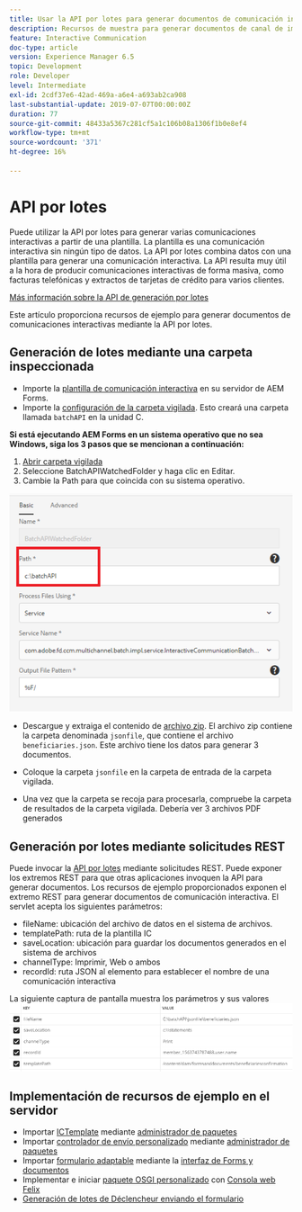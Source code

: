 ```yaml
---
title: Usar la API por lotes para generar documentos de comunicación interactiva
description: Recursos de muestra para generar documentos de canal de impresión mediante API por lotes
feature: Interactive Communication
doc-type: article
version: Experience Manager 6.5
topic: Development
role: Developer
level: Intermediate
exl-id: 2cdf37e6-42ad-469a-a6e4-a693ab2ca908
last-substantial-update: 2019-07-07T00:00:00Z
duration: 77
source-git-commit: 48433a5367c281cf5a1c106b08a1306f1b0e8ef4
workflow-type: tm+mt
source-wordcount: '371'
ht-degree: 16%

---
```


# API por lotes

Puede utilizar la API por lotes para generar varias comunicaciones interactivas a partir de una plantilla. La plantilla es una comunicación interactiva sin ningún tipo de datos. La API por lotes combina datos con una plantilla para generar una comunicación interactiva. La API resulta muy útil a la hora de producir comunicaciones interactivas de forma masiva, como facturas telefónicas y extractos de tarjetas de crédito para varios clientes.

[Más información sobre la API de generación por lotes](https://experienceleague.adobe.com/docs/experience-manager-65/forms/interactive-communications/generate-multiple-interactive-communication-using-batch-api.html)

Este artículo proporciona recursos de ejemplo para generar documentos de comunicaciones interactivas mediante la API por lotes.

## Generación de lotes mediante una carpeta inspeccionada

* Importe la [plantilla de comunicación interactiva](assets/Beneficiaries-confirmation.zip) en su servidor de AEM Forms.
* Importe la [configuración de la carpeta vigilada](assets/batch-generation-api.zip). Esto creará una carpeta llamada `batchAPI` en la unidad C.

**Si está ejecutando AEM Forms en un sistema operativo que no sea Windows, siga los 3 pasos que se mencionan a continuación:**

1. [Abrir carpeta vigilada](http://localhost:4502/libs/fd/core/WatchfolderUI/content/UI.html)
2. Seleccione BatchAPIWatchedFolder y haga clic en Editar.
3. Cambie la Path para que coincida con su sistema operativo.

![ruta](assets/watched-folder-batch-api-basic.PNG)

* Descargue y extraiga el contenido de [archivo zip](assets/jsonfile.zip). El archivo zip contiene la carpeta denominada `jsonfile`, que contiene el archivo `beneficiaries.json`. Este archivo tiene los datos para generar 3 documentos.

* Coloque la carpeta `jsonfile` en la carpeta de entrada de la carpeta vigilada.
* Una vez que la carpeta se recoja para procesarla, compruebe la carpeta de resultados de la carpeta vigilada. Debería ver 3 archivos PDF generados

## Generación por lotes mediante solicitudes REST

Puede invocar la [API por lotes](https://helpx.adobe.com/es/experience-manager/6-5/forms/javadocs/index.html) mediante solicitudes REST. Puede exponer los extremos REST para que otras aplicaciones invoquen la API para generar documentos.
Los recursos de ejemplo proporcionados exponen el extremo REST para generar documentos de comunicación interactiva. El servlet acepta los siguientes parámetros:

* fileName: ubicación del archivo de datos en el sistema de archivos.
* templatePath: ruta de la plantilla IC
* saveLocation: ubicación para guardar los documentos generados en el sistema de archivos
* channelType: Imprimir, Web o ambos
* recordId: ruta JSON al elemento para establecer el nombre de una comunicación interactiva

La siguiente captura de pantalla muestra los parámetros y sus valores
![solicitud de muestra](assets/generate-ic-batch-servlet.PNG)

## Implementación de recursos de ejemplo en el servidor

* Importar [ICTemplate](assets/ICTemplate.zip) mediante [administrador de paquetes](http://localhost:4502/crx/packmgr/index.jsp)
* Importar [controlador de envío personalizado](assets/BatchAPICustomSubmit.zip) mediante [administrador de paquetes](http://localhost:4502/crx/packmgr/index.jsp)
* Importar [formulario adaptable](assets/BatchGenerationAPIAF.zip) mediante la [interfaz de Forms y documentos](http://localhost:4502/aem/forms.html/content/dam/formsanddocuments)
* Implementar e iniciar [paquete OSGI personalizado](assets/batchgenerationapi.batchgenerationapi.core-1.0-SNAPSHOT.jar) con [Consola web Felix](http://localhost:4502/system/console/bundles)
* [Generación de lotes de Déclencheur enviando el formulario](http://localhost:4502/content/dam/formsanddocuments/batchgenerationapi/jcr:content?wcmmode=disabled)
